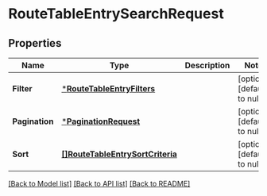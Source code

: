# RouteTableEntrySearchRequest

## Properties
Name | Type | Description | Notes
------------ | ------------- | ------------- | -------------
**Filter** | [***RouteTableEntryFilters**](RouteTableEntryFilters.md) |  | [optional] [default to null]
**Pagination** | [***PaginationRequest**](PaginationRequest.md) |  | [optional] [default to null]
**Sort** | [**[]RouteTableEntrySortCriteria**](RouteTableEntrySortCriteria.md) |  | [optional] [default to null]

[[Back to Model list]](../README.md#documentation-for-models) [[Back to API list]](../README.md#documentation-for-api-endpoints) [[Back to README]](../README.md)

